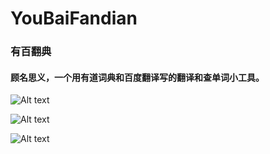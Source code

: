 # YouBaiFandian
### 有百翻典

####	顾名思义，一个用有道词典和百度翻译写的翻译和查单词小工具。

![Alt text](https://user-images.githubusercontent.com/10429180/38069725-789615f6-334a-11e8-9ee1-f6a900150ce4.png)

![Alt text](https://user-images.githubusercontent.com/10429180/38069728-7c6cd642-334a-11e8-972b-b922f3abe4c1.png)

![Alt text](https://user-images.githubusercontent.com/10429180/38069730-80719d90-334a-11e8-9886-08a86986b565.png)

